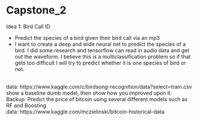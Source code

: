 # Capstone_2
Idea 1: Bird Call ID
- Predict the species of a bird given their bird call via an mp3
- I want to create a deep and wide neural net to predict the species of a bird.  I did some research and tensorflow can read in audio data and get out the waveform.  I believe this is a multiclassification problem so if that gets too difficult I will try to predict whether it is one species of bird or not. 
<br />
data: https://www.kaggle.com/c/birdsong-recognition/data?select=train.csv
<br />
show a baseline dumb model, then show how you improved upon it.
<br />
Backup:
Predict the price of bitcoin using several different models such as RF and Boosting
<br />
data:  https://www.kaggle.com/mczielinski/bitcoin-historical-data
